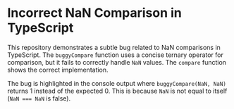 # Incorrect NaN Comparison in TypeScript

This repository demonstrates a subtle bug related to NaN comparisons in TypeScript. The `buggyCompare` function uses a concise ternary operator for comparison, but it fails to correctly handle `NaN` values.  The `compare` function shows the correct implementation.

The bug is highlighted in the console output where `buggyCompare(NaN, NaN)` returns 1 instead of the expected 0.  This is because `NaN` is not equal to itself (`NaN === NaN` is false).